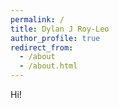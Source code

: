 ```yaml
---
permalink: /
title: Dylan J Roy-Leo
author_profile: true
redirect_from:
  - /about
  - /about.html
---
```


Hi! 